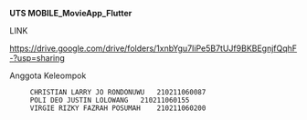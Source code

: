 **UTS MOBILE_MovieApp_Flutter**


LINK 


https://drive.google.com/drive/folders/1xnbYgu7IiPe5B7tUJf9BKBEgnjfQqhF-?usp=sharing 




Anggota Keleompok

		
		 CHRISTIAN LARRY JO RONDONUWU	210211060087
		 POLI DEO JUSTIN LOLOWANG	210211060155
		 VIRGIE RIZKY FAZRAH POSUMAH  	210211060200
